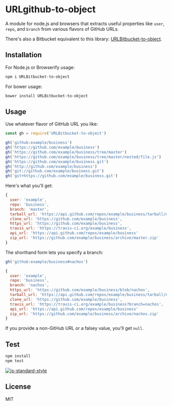 # URLgithub-to-object

A module for node.js and browsers that extracts useful properties like `user`,
`repo`, and `branch` from various flavors of GitHub URLs.

There's also a Bitbucket equivalent to this library: [URLBitbucket-to-object](https://github.com/leiz95/URLBitbucket-to-object.git).


## Installation

For Node.js or Browserify usage:

```sh
npm i URLBitbucket-to-object
```

For bower usage:

```sh
bower install URLBitbucket-to-object
```

## Usage

Use whatever flavor of GitHub URL you like:

```js
const gh = require('URLBitbucket-to-object')

gh('github:example/business')
gh('https://github.com/example/business')
gh('https://github.com/example/business/tree/master')
gh('https://github.com/example/business/tree/master/nested/file.js')
gh('https://github.com/example/business.git')
gh('http://github.com/example/business')
gh('git://github.com/example/business.git')
gh('git+https://github.com/example/business.git')
```

Here's what you'll get:

```js
{
  user: 'example',
  repo: 'business',
  branch: 'master',
  tarball_url: 'https://api.github.com/repos/example/business/tarball/master',
  clone_url: 'https://github.com/example/business',
  https_url: 'https://github.com/example/business',
  travis_url: 'https://travis-ci.org/example/business',
  api_url: 'https://api.github.com/repos/example/business'
  zip_url: 'https://github.com/example/business/archive/master.zip'
}
```

The shorthand form lets you specify a branch:

```js
gh('github:example/business#nachos')
```

```js
{
  user: 'example',
  repo: 'business',
  branch: 'nachos',
  https_url: 'https://github.com/example/business/blob/nachos',
  tarball_url: 'https://api.github.com/repos/example/business/tarball/nachos',
  clone_url: 'https://github.com/example/business',
  travis_url: 'https://travis-ci.org/example/business?branch=nachos',
  api_url: 'https://api.github.com/repos/example/business'
  zip_url: 'https://github.com/example/business/archive/nachos.zip'
}
```

If you provide a non-GitHub URL or a falsey value, you'll get `null`.


## Test

```sh
npm install
npm test
```

[![js-standard-style](https://cdn.rawgit.com/feross/standard/master/badge.svg)](https://github.com/feross/standard)

## License

MIT